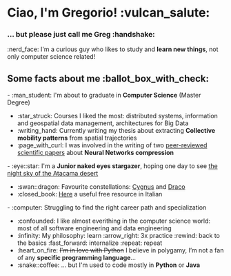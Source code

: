 <h1>Ciao, I'm Gregorio! :vulcan_salute: </h1>
<h3>... but please just call me Greg :handshake:</h3>

<p>:nerd_face: I'm a curious guy who likes to study and <b>learn new things</b>, not only computer science related!</p>

<h2>Some facts about me :ballot_box_with_check:</h2>
- :man_student: I'm about to graduate in <b>Computer Science</b> (Master Degree)
    <ul>
        <li>:star_struck: Courses I liked the most: distributed systems, information and geospatial data management, architectures for Big Data</li>
        <li>:writing_hand: Currently writing my thesis about extracting <b>Collective mobility patterns</b> from spatial trajectories</li>
        <li>:page_with_curl: I was involved in the writing of two <a href="https://scholar.google.com/citations?hl=en&user=q7-hjoYAAAAJ">peer-reviewed scientific papers</a> about <b>Neural Networks compression</b></li>
    </ul>
- :eye::star: I'm a <b>Junior naked eyes stargazer</b>, hoping one day to see <a href="https://www.youtube.com/watch?v=JGc_2eAy8-g&ab_channel=DanieleGasparri">the night sky of the Atacama desert</a>
    <ul> 
        <li>:swan::dragon: Favourite constellations: <a href="https://en.wikipedia.org/wiki/Cygnus_(constellation)">Cygnus</a> and <a href="https://en.wikipedia.org/wiki/Draco_(constellation)">Draco</a></li>
        <li>:closed_book: <a href="https://it.m.wikibooks.org/wiki/Osservare_il_cielo">Here</a> a useful free resource in Italian</li>
    </ul>
</ul>
- :computer: Struggling to find the right career path and specialization
    <ul>
        <li>:confounded: I like almost everithing in the computer science world: most of all software engineering and data engineering</li>
        <li>:infinity: My philosophy: learn :arrow_right: 3x practice :rewind: back to the basics :fast_forward: internalize :repeat: repeat</li>
        <li>:heart_on_fire: <s>I'm in love with Python</s> I believe in polygamy, I’m not a fan of any <b>specific programming language</b>...</li>
    <li>:snake::coffee: ... but I'm used to code mostly in <b>Python</b> or <b>Java</b></li>
    </ul>
<!---
gregcs/gregcs is a ✨ special ✨ repository because its `README.md` (this file) appears on your GitHub profile.
You can click the Preview link to take a look at your changes.
--->
